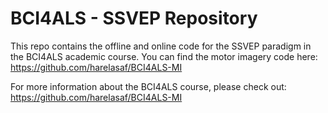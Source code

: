 # BCI4ALS - SSVEP Repository
This repo contains the offline and online code for the SSVEP paradigm in the BCI4ALS academic course.
You can find the motor imagery code here: https://github.com/harelasaf/BCI4ALS-MI

For more information about the BCI4ALS course, please check out: https://github.com/harelasaf/BCI4ALS-MI
